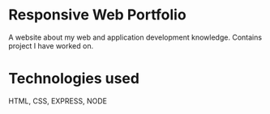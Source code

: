 # Responsive Web Portfolio

A website about my web and application development knowledge. Contains project I have worked on.

# Technologies used

HTML,
CSS,
EXPRESS,
NODE
